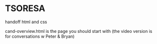 TSORESA
=======

handoff html and css

cand-overview.html is the page you should start with (the video version is for conversations w Peter & Bryan)
